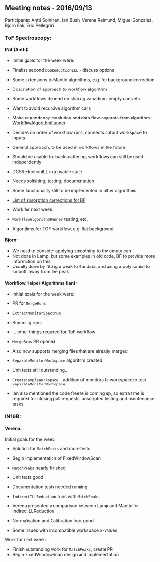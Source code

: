 ## Meeting notes - 2016/09/13

Participants: Antti Soininen, Ian Bush, Verena Reimund, Miguel Gonzalez, Bjorn Fak, Eric Pellegrini

### ToF Spectroscopy:

#### IN4 (Antti):

* Initial goals for the week were:
 * Finalise second `DGSReductionILL` - discuss options
 * Some extensions to Mantid algorithms, e.g. for background correction

* Description of approach to workflow algorithm
 * Some workflows depend on sharing vanadium, empty cans etc.
 * Want to avoid recursive algorithm calls
 * Make dependency resolution and data flow separate from algorithm - [WorkflowAlgorithmRunner](https://github.com/mantidproject/documents/blob/master/Project-Management/ILL/WorkspaceAlgorithmRunner.md)
 * Decides on order of workflow runs, connects output workspace to inputs
 * General approach, to be used in workflows in the future
 * Should be usable for backscattering, workflows can still be used independently 
* DGSReductionILL in a usable state
 * Needs polishing, testing, documentation
 * Some functionality still to be implemented in other algorithms
 * [List of absorption corrections for BF](https://github.com/mantidproject/documents/blob/master/Project-Management/ILL/absorption-algorithms.md)

* Work for next week:
 * `WorkflowAlgorithmRunner` testing, etc.
 * Algorithms for TOF workflow, e.g. flat background

#### Bjorn:

* We need to consider applying smoothing to the empty can
* Not done in Lamp, but some examples in old code, BF to provide more information on this
* Usually done by fitting a peak to the data, and using a polynomial to smooth away from the peak

#### Workflow Helper Algorithms (Ian):

* Initial goals for the week were:
 * PR for `MergeRuns`
 * `ExtractMonitorSpectrum`
 * Summing runs
 * ... other things required for ToF workflow

* `MergeRuns` PR opened
 * Also now supports merging files that are already merged
* `SeparateMonitorWorkspace` algorithm created
 * Unit tests still outstanding...
* `CreatesampleWorkspace` - addition of monitors to workspace to test `SeparateMonitorWorkspace`

* Ian also mentioned the code freeze is coming up, so extra time is required for closing pull requests, unscripted testing and maintenance tasks

### IN16B:

#### Verena:

Initial goals for the week:
 * Solution for `MatchPeaks` and more tests
 * Begin implementation of FixedWindowScan

* `MatchPeaks` nearly finished
 * Unit tests good
 * Documentation tests needed running
* `IndirectILLReduction` runs with `MatchPeaks`
* Verena presented a comparison between Lamp and Mantid for IndirectILLReduction
 * Normalisation and Calibration look good
 * Some issues with incompatible workspace x-values

Work for next week:
 * Finish outstanding work for `MatchPeaks`, create PR
 * Begin FixedWindowScan design and implementation

